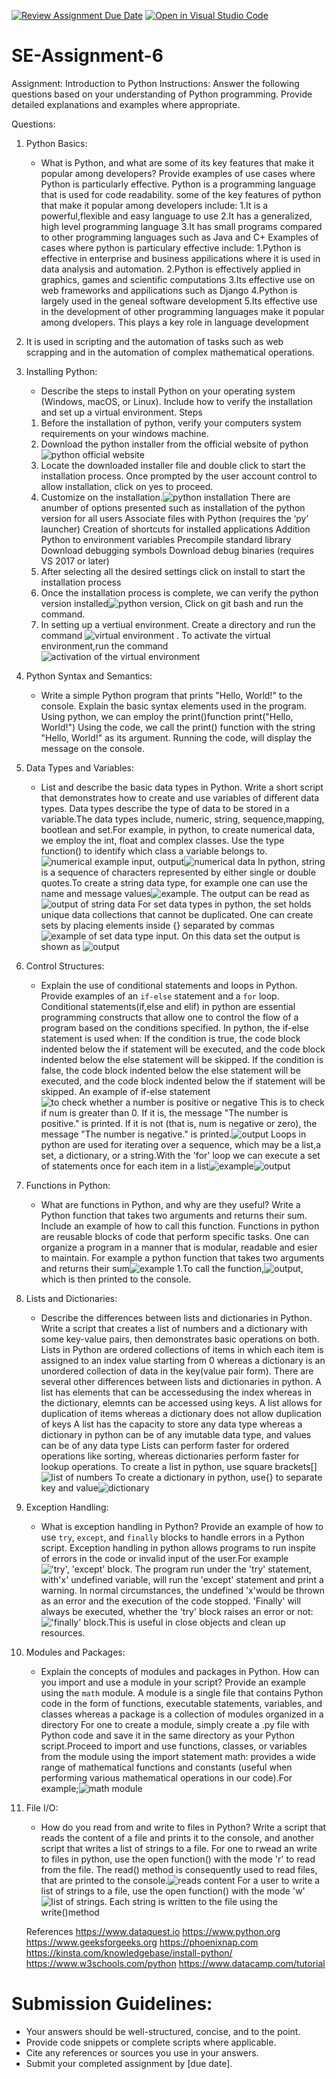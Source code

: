 [![Review Assignment Due Date](https://classroom.github.com/assets/deadline-readme-button-22041afd0340ce965d47ae6ef1cefeee28c7c493a6346c4f15d667ab976d596c.svg)](https://classroom.github.com/a/WfNmjXUk)
[![Open in Visual Studio Code](https://classroom.github.com/assets/open-in-vscode-2e0aaae1b6195c2367325f4f02e2d04e9abb55f0b24a779b69b11b9e10269abc.svg)](https://classroom.github.com/online_ide?assignment_repo_id=15389719&assignment_repo_type=AssignmentRepo)
# SE-Assignment-6
 Assignment: Introduction to Python
Instructions:
Answer the following questions based on your understanding of Python programming. Provide detailed explanations and examples where appropriate.

 Questions:

1. Python Basics:
   - What is Python, and what are some of its key features that make it popular among developers? Provide examples of use cases where Python is particularly effective.
   Python is a programming language that is used for code readability.
   some of the key features of python that make it popular among developers include:
   1.It is a powerful,flexible and easy language to use
   2.It has a generalized, high level programming language
   3.It has small programs compared to other programming languages such as Java and C+
Examples of cases where python is particulary effective include:
1.Python is effective in enterprise and business appilications where it is used in data analysis and automation.
2.Python is effectively applied in graphics, games and scientific computations
3.Its effective use on web frameworks and appilications such as Django 
4.Python is largely used in the geneal software development
5.Its effective use in the development of other programming languages make it popular among dvelopers. This plays a key role in language development
6. It is used in scripting and the automation of tasks such as web scrapping and in the automation of complex mathematical operations.

2. Installing Python:
   - Describe the steps to install Python on your operating system (Windows, macOS, or Linux). Include how to verify the installation and set up a virtual environment.
   Steps
   1. Before the installation of python, verify your computers system requirements on your windows machine.
   2. Download the python installer from the official website of python![python official website](image.png)
   3. Locate the downloaded installer file and double click to start the installation process. Once prompted by the user account control to allow installation, click on yes to proceed.
   4. Customize on the installation.![python installation](image-1.png)
   There are anumber of options presented such as installation of the python version for all users
Associate files with Python (requires the ‘py’ launcher)
Creation of shortcuts for installed applications
Addition Python to environment variables
Precompile standard library
Download debugging symbols
Download debug binaries (requires VS 2017 or later)
   5. After selecting all the desired settings click on install to start the installation process
   6. Once the installation process is complete, we can verify the python version installed![python version](image-2.png), Click on git bash and run the command.
   7. In setting up a vertiual environment. Create a directory and run the command ![virtual environment](image-3.png) . To activate the virtual environment,run the command ![activation of the virtual environment](image-4.png)

3. Python Syntax and Semantics:
   - Write a simple Python program that prints "Hello, World!" to the console. Explain the basic syntax elements used in the program.
   Using python, we can employ the print()function 
   print("Hello, World!")
   Using the code, we call the print() function with the string "Hello, World!" as its argument. Running the code, will display the message on the console. 

4. Data Types and Variables:
   - List and describe the basic data types in Python. Write a short script that demonstrates how to create and use variables of different data types.
   Data types describe the type of data to be stored in a variable.The data types include, numeric, string, sequence,mapping, bootlean and set.For example, in python, to create numerical data, we employ the int, float and complex classes.
   Use the type function() to identify which class a variable belongs to.![numerical example input](image-18.png), output![numerical data](image-19.png)
   In python, string is a sequence of characters represented by either single or double quotes.To create a string data type, for example one can use the name and message values![example](image-20.png). The output can be read as![output of string data](image-21.png)
   For set data types in python, the set holds unique data collections that cannot be duplicated. One can create sets by placing elements inside {} separated by commas![example of set data type input](image-22.png). On this data set the output is shown as ![output](image-23.png)

5. Control Structures:
   - Explain the use of conditional statements and loops in Python. Provide examples of an `if-else` statement and a `for` loop.
   Conditional statements(if,else and elif) in python are essential programming constructs that allow one to control the flow of a program based on the conditions specified. In python, the if-else statement is used when:
   If the condition is true, the code block indented below the if statement will be executed, and the code block indented below the else statement will be skipped. 
   If the condition is false, the code block indented below the else statement will be executed, and the code block indented below the if statement will be skipped.
   An example of if-else statement ![to check whether a number is positive or negative](image-14.png) This is to check if num is greater than 0. If it is, the message "The number is positive." is printed. If it is not (that is, num is negative or zero), the message "The number is negative." is printed.![output](image-15.png)
   Loops in python are used for iterating over a sequence, which may be a list,a set, a dictionary, or a string.With the 'for' loop we can execute a set of statements once for each item in a list![example](image-16.png)![output](image-17.png)

6. Functions in Python:
   - What are functions in Python, and why are they useful? Write a Python function that takes two arguments and returns their sum. Include an example of how to call this function.
   Functions in python are reusable blocks of code that perform specific tasks. One can organize a program in a manner that is modular, readable and esier to maintain. For example a python function that takes two arguments and returns their sum![example 1](image-12.png).To call the function,![output](image-13.png), which is then printed to the console.

7. Lists and Dictionaries:
   - Describe the differences between lists and dictionaries in Python. Write a script that creates a list of numbers and a dictionary with some key-value pairs, then demonstrates basic operations on both.
   Lists in Python are ordered collections of items in which each item is assigned to an index value starting from 0 whereas a dictionary is an unordered collection of data in the key(value pair form). There are several  other differences between lists and dictionaries in python.
   A list has elements that can be accessedusing the index whereas in the dictionary, elemnts can be accessed using keys.
   A list allows for duplication of items whereas a dictionary does not allow duplication of keys
   A list has the capacity to store any data type whereas a dictionary in python can be of any imutable data type, and values can be of any data type
   Lists can perform  faster for ordered operations like sorting, whereas dictionaries perform faster for lookup operations.
   To create a list in python, use square brackets[]![list of numbers](image-10.png)
   To create a dictionary in python, use{} to separate key and value![dictionary](image-11.png)


8. Exception Handling:
   - What is exception handling in Python? Provide an example of how to use `try`, `except`, and `finally` blocks to handle errors in a Python script.
   Exception handling in python allows programs to run inspite of errors in the code or invalid input of the user.For example !['try', 'except' block](image-8.png). The program run under the 'try' statement, with'x' undefined variable, will run the 'except' statement and print a warning.
   In normal circumstances, the undefined 'x'would be thrown as an error and the execution of the code stopped.
   'Finally'  will always be executed,  whether the 'try' block raises an error or not:!['finally' block](image-9.png).This is useful in close objects and clean up resources.

9. Modules and Packages:
   - Explain the concepts of modules and packages in Python. How can you import and use a module in your script? Provide an example using the `math` module.
   A module is a single file that contains Python code in the form of functions, executable statements, variables, and classes whereas a package is a collection of modules organized in a directory
   For one to create a module, simply create a .py file with Python code and save it in the same directory as your Python script.Proceed to import and use functions, classes, or variables from the module using the import statement
   math: provides a wide range of mathematical functions and constants (useful when performing various mathematical operations in our code).For example;![math module](image-7.png)

10. File I/O:
    - How do you read from and write to files in Python? Write a script that reads the content of a file and prints it to the console, and another script that writes a list of strings to a file.
    For one to rwead an write to files in python, use  the open function() with the mode 'r' to read from the file. The read() method is consequently used to read files, that are printed to the console.![reads content](image-6.png)
    For a user to write a list of strings to a file, use the open function() with the mode 'w'![list of strings ](image-5.png). Each string is written to the file using the write()method

    References
    https://www.dataquest.io
    https://www.python.org
    https://www.geeksforgeeks.org
    https://phoenixnap.com
    https://kinsta.com/knowledgebase/install-python/
    https://www.w3schools.com/python
    https://www.datacamp.com/tutorial


# Submission Guidelines:
- Your answers should be well-structured, concise, and to the point.
- Provide code snippets or complete scripts where applicable.
- Cite any references or sources you use in your answers.
- Submit your completed assignment by [due date].


